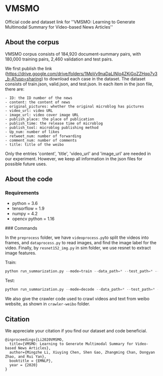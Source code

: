 # VMSMO
Official code and dataset link for ''VMSMO: Learning to Generate Multimodal Summary for Video-based News Articles''

## About the corpus
VMSMO corpus consists of 184,920 document-summary pairs, with 180,000 training pairs, 2,460 validation and test pairs.

We first publish the link (https://drive.google.com/drive/folders/1MpVv9naDaLINIo4ZKjGoZZHqp7v3_b-A?usp=sharing) to download each case in the dataset. The dataset consists of train.json, valid.json, and test.json. In each item in the json file, there are: 
```
- ID: the ID number of the news
- content: the content of news
- original_pictures: whether the original microblog has pictures
- video_url: video URL
- image_url: video cover image URL
- publish_place: the place of publication
- publish_time: the release time of microblog
- publish_tool: microblog publishing method
- Up_num: number of likes
- retweet_num: number of forwarding
- comment_num: number of comments
- title: title of the weibo
```
Only the entries 'content', 'title', 'video_url' and 'image_url' are needed in our experiment. However, we keep all information in the json files for possible future uses.


## About the code

### Requirements
<ul>
<li> python = 3.6
<li> tensorflow = 1.9
<li> numpy = 4.2
<li> opencv python = 1.16
</ul>
### Commands

In the `preprocess` folder, we have `videoprocess.py`to split the videos into frames, and `dataprocess.py` to read images, and find the image label for the video. Finally, by `resnet152_img.py` in sim folder, we use resnet to extract image features. 

Train:

```python
python run_summarization.py --mode=train --data_path=* --test_path=* --vocab_path=* --log_root=logs --exp_name=vmsmo --max_enc_steps=100 --max_dec_stpes=30 --vocab_size=50000 --lr=0.001
```

Test:
```python
python run_summarization.py --mode=decode --data_path=* --test_path=* --vocab_path=* --log_root=logs --exp_name=vmsmo --max_enc_steps=100 --max_dec_stpes=30 --vocab_size=50000 --lr=0.001
```

We also give the crawler code used to crawl videos and text from weibo website, as shown in `crawler-weibo` folder.

## Citation

We appreciate your citation if you find our dataset and code beneficial.

```
@inproceedings{Li2020VMSMO,
  title={VMSMO: Learning to Generate Multimodal Summary for Video-based News Articles},
  author={Mingzhe Li, Xiuying Chen, Shen Gao, Zhangming Chan, Dongyan Zhao, and Rui Yan},
  booktitle = {EMNLP},
  year = {2020}
}
```
